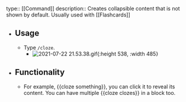 type:: [[Command]]
description:: Creates collapsible content that is not shown by default. Usually used with [[Flashcards]]

- ## Usage
	- Type `/cloze`.
		- ![2021-07-22 21.53.38.gif](../assets/2021-07-22_21.53.38_1626962063719_0.gif){:height 538, :width 485}
- ## Functionality
	- For example, {{cloze something}}, you can click it to reveal its content. You can have multiple {{cloze clozes}} in a block too.